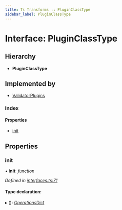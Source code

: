 ```yaml
---
title: Ts Transforms :: PluginClassType
sidebar_label: PluginClassType
---
```


# Interface: PluginClassType

## Hierarchy

* **PluginClassType**

## Implemented by

* [ValidatorPlugins](../classes/validatorplugins.md)

### Index

#### Properties

* [init](pluginclasstype.md#init)

## Properties

###  init

• **init**: *function*

*Defined in [interfaces.ts:71](https://github.com/terascope/teraslice/blob/b0f73ab9/packages/ts-transforms/src/interfaces.ts#L71)*

#### Type declaration:

▸ (): *[OperationsDict](operationsdict.md)*

